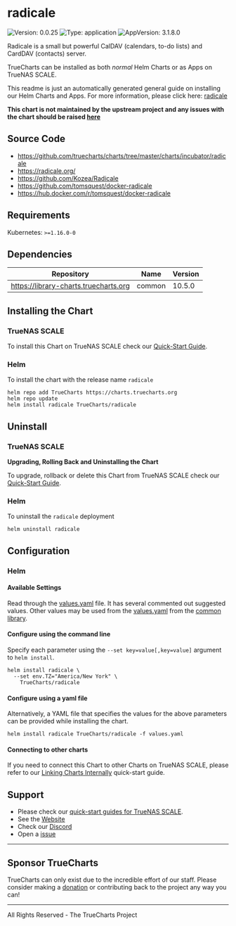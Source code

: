 # radicale

![Version: 0.0.25](https://img.shields.io/badge/Version-0.0.25-informational?style=flat-square) ![Type: application](https://img.shields.io/badge/Type-application-informational?style=flat-square) ![AppVersion: 3.1.8.0](https://img.shields.io/badge/AppVersion-3.1.8.0-informational?style=flat-square)

Radicale is a small but powerful CalDAV (calendars, to-do lists) and CardDAV (contacts) server.

TrueCharts can be installed as both *normal* Helm Charts or as Apps on TrueNAS SCALE.

This readme is just an automatically generated general guide on installing our Helm Charts and Apps.
For more information, please click here: [radicale](https://truecharts.org/docs/charts/incubator/radicale)

**This chart is not maintained by the upstream project and any issues with the chart should be raised [here](https://github.com/truecharts/charts/issues/new/choose)**

## Source Code

* <https://github.com/truecharts/charts/tree/master/charts/incubator/radicale>
* <https://radicale.org/>
* <https://github.com/Kozea/Radicale>
* <https://github.com/tomsquest/docker-radicale>
* <https://hub.docker.com/r/tomsquest/docker-radicale>

## Requirements

Kubernetes: `>=1.16.0-0`

## Dependencies

| Repository | Name | Version |
|------------|------|---------|
| https://library-charts.truecharts.org | common | 10.5.0 |

## Installing the Chart

### TrueNAS SCALE

To install this Chart on TrueNAS SCALE check our [Quick-Start Guide](https://truecharts.org/docs/manual/SCALE%20Apps/Quick-Start%20Guides/Installing-an-App).

### Helm

To install the chart with the release name `radicale`

```console
helm repo add TrueCharts https://charts.truecharts.org
helm repo update
helm install radicale TrueCharts/radicale
```

## Uninstall

### TrueNAS SCALE

**Upgrading, Rolling Back and Uninstalling the Chart**

To upgrade, rollback or delete this Chart from TrueNAS SCALE check our [Quick-Start Guide](https://truecharts.org/docs/manual/SCALE%20Apps/Quick-Start%20Guides/Upgrade-rollback-delete-an-App).

### Helm

To uninstall the `radicale` deployment

```console
helm uninstall radicale
```

## Configuration

### Helm

#### Available Settings

Read through the [values.yaml](./values.yaml) file. It has several commented out suggested values.
Other values may be used from the [values.yaml](https://github.com/truecharts/library-charts/tree/main/charts/stable/common/values.yaml) from the [common library](https://github.com/k8s-at-home/library-charts/tree/main/charts/stable/common).

#### Configure using the command line

Specify each parameter using the `--set key=value[,key=value]` argument to `helm install`.

```console
helm install radicale \
  --set env.TZ="America/New York" \
    TrueCharts/radicale
```

#### Configure using a yaml file

Alternatively, a YAML file that specifies the values for the above parameters can be provided while installing the chart.

```console
helm install radicale TrueCharts/radicale -f values.yaml
```

#### Connecting to other charts

If you need to connect this Chart to other Charts on TrueNAS SCALE, please refer to our [Linking Charts Internally](https://truecharts.org/docs/manual/SCALE%20Apps/Quick-Start%20Guides/linking-apps) quick-start guide.

## Support

- Please check our [quick-start guides for TrueNAS SCALE](https://truecharts.org/docs/manual/SCALE%20Apps/Quick-Start%20Guides/Important-MUST-READ).
- See the [Website](https://truecharts.org)
- Check our [Discord](https://discord.gg/tVsPTHWTtr)
- Open a [issue](https://github.com/truecharts/apps/issues/new/choose)

---

## Sponsor TrueCharts

TrueCharts can only exist due to the incredible effort of our staff.
Please consider making a [donation](https://truecharts.org/docs/about/sponsor) or contributing back to the project any way you can!

---

All Rights Reserved - The TrueCharts Project
